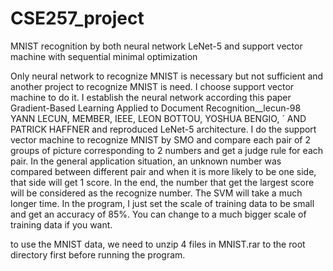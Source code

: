 # CSE257_project
MNIST recognition by both neural network LeNet-5 and support vector machine with sequential minimal optimization

Only neural network to recognize MNIST is necessary but not sufficient and another project to recognize MNIST is need.
I choose support vector machine to do it.
I establish the neural network according this paper Gradient-Based Learning Applied to Document Recognition__lecun-98 YANN LECUN, MEMBER, IEEE, LEON BOTTOU, YOSHUA BENGIO, ´ AND PATRICK HAFFNER and reproduced LeNet-5 architecture.
I do the support vector machine to recognize MNIST by SMO and compare each pair of 2 groups of picture corresponding to 2 numbers and get a judge rule for each pair. In the general application situation, an unknown number was compared between different pair and when it is more likely to be one side, that side will get 1 score. In the end, the number that get the largest score will be considered as the recognize number.
The SVM will take a much longer time. In the program, I just set the scale of training data to be small and get an accuracy of 85%. You can change to a much bigger scale of training data if you want.

to use the MNIST data, we need to unzip 4 files in MNIST.rar to the root directory first before running the program.
